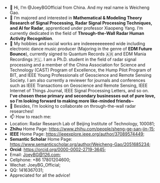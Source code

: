 - 👋 Hi, I’m @JoeyBGOfficial from China. And my real name is Weicheng Gao.
- 👀 I’m majored and interested in **Mathematical & Modeling Theory Research of Signal Processing, Radar Signal Processing Techniques, and AI for Radar**, apprenticed under professor Xiaopeng Yang. I’m currently dedicated in the field of **Through-the-Wall Radar Human Activity Recognition**.
- 🌱 My hobbies and social works are indeeeeeeeeeed wide including electronic dance music producer (Majoring in the genre of **EDM Future Bounce**), currently signed to Quantum Records 🇦🇷 and EDM Mania Recordings 🇵🇱. I am a Ph.D. student in the field of radar signal processing and a member of the China Association for Science and Technology (CAST) Program of Excellence, the Hump Pilot Program of BIT, and IEEE Young Professionals of Geoscience and Remote Sensing Society. I am also currently a reviewer for journals and conferences such as IEEE Transactions on Geoscience and Remote Sensing, IEEE Internet of Things Journal, IEEE Signal Processing Letters, and so on. **I've chosen these primary and secondary businesses out of pure love, so I'm looking forward to making more like-minded friends~**
- 💞️ Besides, I’m looking to collaborate on through-the-wall radar researches!
- 📫 How to reach me: 
- Location: Radar Research Lab of Beijing Institute of Technology, 100081;
- **Zhihu** Home Page: https://www.zhihu.com/people/sheng-ge-san-jin-15;
- **IEEE** Home Page: https://ieeexplore.ieee.org/author/37089574449;
- **Semantic Scholar** Home Page: https://www.semanticscholar.org/author/Weicheng-Gao/2051685234;
- **Orcid**: https://orcid.org/0000-0002-2719-3645;
- Email: JoeyBG@126.com;
- Cellphone: +86 17801204600;
- Wechat: JoeyBG_Official;
- QQ: 1416367031;
- Appreciated for all the advice!

<!---
JoeyBGofficial/JoeyBGofficial is a ✨ special ✨ repository because its `README.md` (this file) appears on your GitHub profile.
You can click the Preview link to take a look at your changes.
--->
